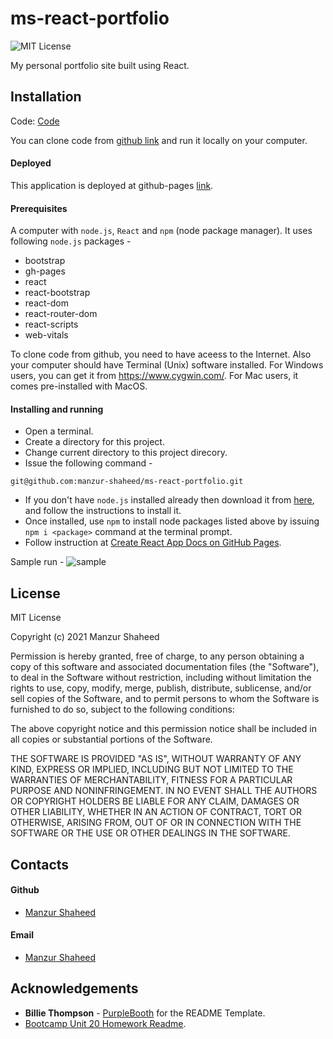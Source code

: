 # ms-react-portfolio
![MIT License](https://img.shields.io/badge/License-MIT-blue.svg)

My personal portfolio site built using React. 

## Installation

Code: [Code](https://github.com/manzur-shaheed/ms-react-portfolio) 

You can clone code from [github link](https://github.com/manzur-shaheed/ms-react-portfolio) and run it locally on your computer. 

#### Deployed
This application is deployed at github-pages [link](https://manzur-shaheed.github.io/ms-react-portfolio/).
#### Prerequisites 
A computer with ```node.js```, ```React``` and ```npm``` (node package manager). It uses following ```node.js``` packages -
  - bootstrap
  - gh-pages
  - react
  - react-bootstrap
  - react-dom
  - react-router-dom
  - react-scripts
  - web-vitals

To clone code from github, you need to have aceess to the Internet. Also your computer should have Terminal (Unix) software installed. For Windows users, you can get it from https://www.cygwin.com/. For Mac users, it comes pre-installed with MacOS. 

#### Installing and running 
- Open a terminal.
- Create a directory for this project.
- Change current directory to this project direcory.
- Issue the following command -
```
git@github.com:manzur-shaheed/ms-react-portfolio.git
```
- If you don't have ```node.js``` installed already then download it from [here](https://nodejs.org/en/download/), and follow the instructions to install it.
- Once installed, use ```npm``` to install node packages listed above by issuing ```npm i <package>``` command at the terminal prompt.
- Follow instruction at [Create React App Docs on GitHub Pages](https://create-react-app.dev/docs/deployment/#github-pages).

Sample run -
![sample](./src/assets/images/React_profile.gif)
## License
MIT License

Copyright (c) 2021 Manzur Shaheed

Permission is hereby granted, free of charge, to any person obtaining a copy of this software and associated documentation files (the "Software"), to deal in the Software without restriction, including without limitation the rights to use, copy, modify, merge, publish, distribute, sublicense, and/or sell copies of the Software, and to permit persons to whom the Software is furnished to do so, subject to the following conditions:

The above copyright notice and this permission notice shall be included in all copies or substantial portions of the Software.

THE SOFTWARE IS PROVIDED "AS IS", WITHOUT WARRANTY OF ANY KIND, EXPRESS OR IMPLIED, INCLUDING BUT NOT LIMITED TO THE WARRANTIES OF MERCHANTABILITY, FITNESS FOR A PARTICULAR PURPOSE AND NONINFRINGEMENT. IN NO EVENT SHALL THE AUTHORS OR COPYRIGHT HOLDERS BE LIABLE FOR ANY CLAIM, DAMAGES OR OTHER LIABILITY, WHETHER IN AN ACTION OF CONTRACT, TORT OR OTHERWISE, ARISING FROM, OUT OF OR IN CONNECTION WITH THE SOFTWARE OR THE USE OR OTHER DEALINGS IN THE SOFTWARE.
## Contacts
#### Github
- [Manzur Shaheed](https://github.com/manzur-shaheed/)
#### Email
- [Manzur Shaheed](mailto:shaheed_manzur@yahoo.com)
## Acknowledgements
* **Billie Thompson** - [PurpleBooth](https://github.com/PurpleBooth) for the README Template.
* [Bootcamp Unit 20 Homework Readme](https://columbia.bootcampcontent.com/columbia-bootcamp/cu-nyc-virt-fsf-pt-03-2021-u-c/-/tree/master/20-React/02-Homework).




